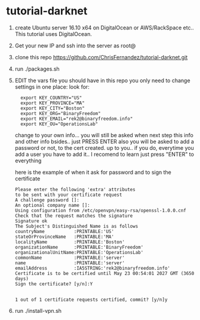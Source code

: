 # tutorial-darknet



1. create Ubuntu server 16.10 x64 on DigitalOcean or AWS/RackSpace etc..
   This tutorial uses DigitalOcean.

2. Get your new IP and ssh into the server as root@

3. clone this repo
   https://github.com/ChrisFernandez/tutorial-darknet.git

4. run ./packages.sh


5. EDIT the vars file you should have in this repo
   you only need to change settings in one place:
   look for:
   ```
     export KEY_COUNTRY="US"
     export KEY_PROVINCE="MA"
     export KEY_CITY="Boston"
     export KEY_ORG="BinaryFreedom"
     export KEY_EMAIL="rek2@binaryfreedom.info"
     export KEY_OU="OperationsLab"
   ```
   change to your own info...
   you will still be asked when next step this info and other info bsides.. just PRESS ENTER
   also you will be asked to add a password or not, to the cert created. up to you..
   if you do, everytime you add a user you have to add it..
   I recomend to learn just press "ENTER" to everything

   here is the example of when it ask for password and to sign the certificate
   ```
   Please enter the following 'extra' attributes
   to be sent with your certificate request
   A challenge password []:
   An optional company name []:
   Using configuration from /etc/openvpn/easy-rsa/openssl-1.0.0.cnf
   Check that the request matches the signature
   Signature ok
   The Subject's Distinguished Name is as follows
   countryName           :PRINTABLE:'US'
   stateOrProvinceName   :PRINTABLE:'MA'
   localityName          :PRINTABLE:'Boston'
   organizationName      :PRINTABLE:'BinaryFreedom'
   organizationalUnitName:PRINTABLE:'OperationsLab'
   commonName            :PRINTABLE:'server'
   name                  :PRINTABLE:'server'
   emailAddress          :IA5STRING:'rek2@binaryfreedom.info'
   Certificate is to be certified until May 23 00:54:01 2027 GMT (3650 days)
   Sign the certificate? [y/n]:Y


   1 out of 1 certificate requests certified, commit? [y/n]y
   ```



5. run ./install-vpn.sh


